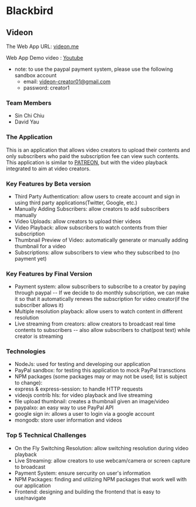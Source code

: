 
# Blackbird

## Videon
The Web App URL: [videon.me](https://videon.me)

Web App Demo video : [Youtube](https://www.youtube.com/watch?v=pfXUJ99TYr8&feature=youtu.be)

- note: to use the paypal payment system, please use the following sandbox account
  - email: videon-creator01@gmail.com
  - password: creator1

### Team Members
- Sin Chi Chiu
- David Yau

### The Application
This is an application that allows video creators to upload their contents and only subscribers who paid the subscription fee can view such contents. This application is similar to [PATREON](https://www.patreon.com/), but with the video playback integrated to aim at video creators. 

### Key Features by Beta version
- Third Party Authentication: allow users to create account and sign in using third party applications(Twitter, Google, etc.)
- Manually Adding Subscribers: allow creators to add subscribers manually
- Video Uploads: allow creators to upload thier videos
- Video Playback: allow subscribers to watch contents from thier subscription
- Thumbnail Preview of Video: automatically generate or manually adding thumbnail for a video
- Subscriptions: allow subscribers to view who they subscribed to (no payment yet)

### Key Features by Final Version
- Payment system: allow subscribers to subscribe to a creator by paying through paypal
-- If we decide to do monthly subscription, we can make it so that it automatically renews the subscription for video creator(if the subscriber allows it)
- Multiple resolution playback: allow users to watch content in different resolution
- Live streaming from creators: allow creators to broadcast real time contents to subscribers
-- also allow subscribers to chat(post text) while creator is streaming
### Technologies
- NodeJs: used for testing and developing our application
- PayPal sandbox: for testing this application to mock PayPal transctions
- NPM packages (some packages may or may not be used; list is subject to change): 
- express & express-session: to handle HTTP requests
- videojs contrib hls: for video playback and live streaming 
- file upload thumbnail: creates a thumbnail given an image/video
- paypalxo: an easy way to use PayPal API
- google sign in: allows a user to login via a google account
- mongodb: store user information and videos

### Top 5 Technical Challenges
- On the Fly Switching Resolution: allow switching resolution during video playback
- Live Streaming: allow creators to use webcam/camera or screen capture to broadcast
- Payment System: ensure sercurity on user's information
- NPM Packages: finding and utilizing NPM packages that work well with our application
- Frontend: designing and building the frontend that is easy to use/navigate

